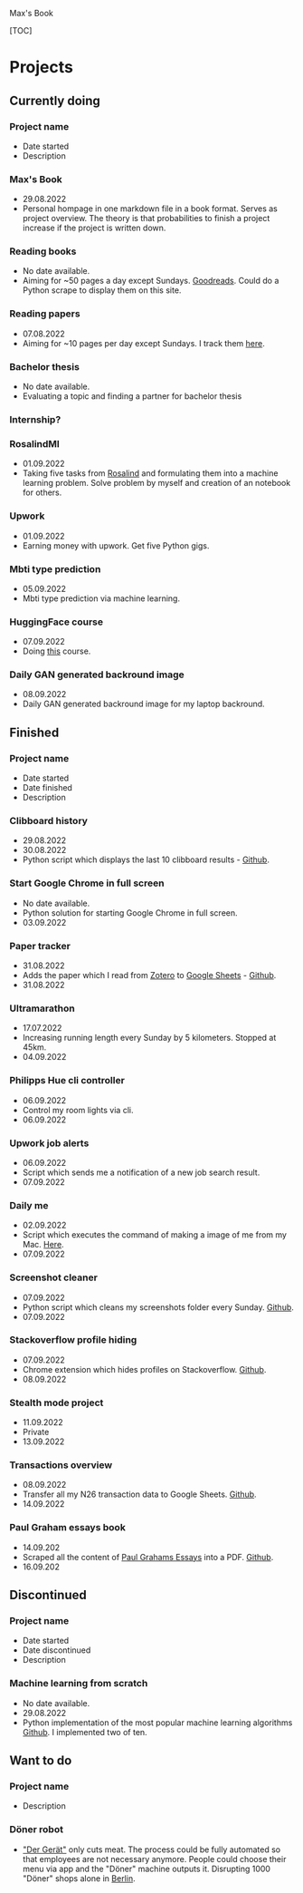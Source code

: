 Max's Book

[TOC]

# Projects
## Currently doing
### Project name 
- Date started
- Description

### Max's Book
- 29.08.2022
- Personal hompage in one markdown file in a book format. Serves as project overview. The theory is that probabilities to finish a project increase if the project is written down.

### Reading books
- No date available.
- Aiming for ~50 pages a day except Sundays. [Goodreads](https://www.goodreads.com/review/list/118878574?ref=nav_mybooks). Could do a Python scrape to display them on this site.

### Reading papers
- 07.08.2022
- Aiming for ~10 pages per day except Sundays. I track them [here](https://docs.google.com/spreadsheets/d/1noxRUYLUErYRgLNqh8eCceh41bSaRSQXW-Pz3WBKUL8/edit?usp=sharing]).

### Bachelor thesis
- No date available.
- Evaluating a topic and finding a partner for bachelor thesis 

### Internship?

### RosalindMl
- 01.09.2022
- Taking five tasks from [Rosalind](https://rosalind.info/about/) and formulating them into a machine learning problem. Solve problem by myself and creation of an notebook for others.

### Upwork
- 01.09.2022
- Earning money with upwork. Get five Python gigs.

### Mbti type prediction
- 05.09.2022
- Mbti type prediction via machine learning. 

### HuggingFace course 
- 07.09.2022 
- Doing [this](https://huggingface.co/course/chapter1/1) course.

### Daily GAN generated backround image
- 08.09.2022
- Daily GAN generated backround image for my laptop backround.

## Finished

### Project name 
- Date started
- Date finished
- Description

### Clibboard history
- 29.08.2022
- 30.08.2022
- Python script which displays the last 10 clibboard results - [Github](https://github.com/yachty66/PythonWorkflowScripts/tree/main/ClipboardHistory).

### Start Google Chrome in full screen
- No date available.
- Python solution for starting Google Chrome in full screen.
- 03.09.2022

### Paper tracker
- 31.08.2022
- Adds the paper which I read from [Zotero](https://www.zotero.org/) to [Google Sheets](https://docs.google.com/spreadsheets/d/1noxRUYLUErYRgLNqh8eCceh41bSaRSQXW-Pz3WBKUL8/edit#gid=0) - [Github](https://github.com/yachty66/MaxBook/blob/main/getPapers.py).
- 31.08.2022

### Ultramarathon
- 17.07.2022
- Increasing running length every Sunday by 5 kilometers. Stopped at 45km.
- 04.09.2022

### Philipps Hue cli controller
- 06.09.2022 
- Control my room lights via cli.
- 06.09.2022

### Upwork job alerts
- 06.09.2022
- Script which sends me a notification of a new job search result.
- 07.09.2022

### Daily me
- 02.09.2022
- Script which executes the command of making a image of me from my Mac. [Here](DailyMe/dailyMe.html).
- 07.09.2022

### Screenshot cleaner
- 07.09.2022
- Python script which cleans my screenshots folder every Sunday. [Github](https://github.com/yachty66/PythonWorkflowScripts/tree/main/deleteScreenshots).
- 07.09.2022

### Stackoverflow profile hiding
- 07.09.2022
- Chrome extension which hides profiles on Stackoverflow. [Github](https://github.com/yachty66/StackoverflowProfileHiding).
- 08.09.2022

### Stealth mode project
- 11.09.2022
- Private
- 13.09.2022

### Transactions overview
- 08.09.2022
- Transfer all my N26 transaction data to Google Sheets. [Github](https://github.com/yachty66/TransactionsOverview).
- 14.09.2022

### Paul Graham essays book
- 14.09.202
- Scraped all the content of [Paul Grahams Essays](http://www.paulgraham.com/articles.html) into a PDF. [Github](https://github.com/yachty66/PaulGrahamBook).
- 16.09.202
 
## Discontinued

### Project name 
- Date started
- Date discontinued
- Description

### Machine learning from scratch
- No date available.
- 29.08.2022
- Python implementation of the most popular machine learning algorithms [Github](https://github.com/yachty66/MachineLearningFromScratch/blob/main/notes.md#1-writing-down-all-the-algorithms-i-wanna-implement). I implemented two of ten.


## Want to do

### Project name 
- Description

### Döner robot
- ["Der Gerät"](https://de.wikipedia.org/wiki/Der_Ger%C3%A4t) only cuts meat. The process could be fully automated so that employees are not necessary anymore. People could choose their menu via app and the "Döner" machine outputs it. Disrupting 1000 "Döner" shops alone in [Berlin](https://www.berlin.de/tourismus/insidertipps/2036421-2339440-doener-kebab-ist-eine-berliner-erfindung.html#:~:text=Berlin%20gilt%20als%20%C2%ABHauptstadt%20des,%C2%ABdie%20Hauptstadt%20des%20D%C3%B6ners%C2%BB.).

